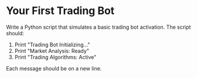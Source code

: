 # Your First Trading Bot

Write a Python script that simulates a basic trading bot activation. The script should:

1. Print "Trading Bot Initializing..."
2. Print "Market Analysis: Ready"
3. Print "Trading Algorithms: Active"

Each message should be on a new line.
